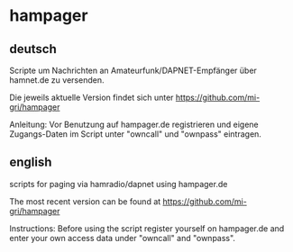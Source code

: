 # hampager

## deutsch
Scripte um Nachrichten an Amateurfunk/DAPNET-Empfänger über hamnet.de zu versenden.

Die jeweils aktuelle Version findet sich unter https://github.com/mi-gri/hampager

Anleitung:
Vor Benutzung auf hampager.de registrieren und eigene Zugangs-Daten im Script unter "owncall" und "ownpass" eintragen.

## english
scripts for paging via hamradio/dapnet using hampager.de

The most recent version can be found at https://github.com/mi-gri/hampager

Instructions:
Before using the script register yourself on hampager.de and enter your own access data under "owncall" and "ownpass".
